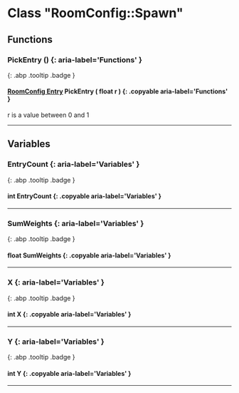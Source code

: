 # Class "RoomConfig::Spawn"
## Functions
### PickEntry () {: aria-label='Functions' }
[ ](#){: .abp .tooltip .badge }
#### [RoomConfig Entry](../RoomConfig_Entry) PickEntry ( float r ) {: .copyable aria-label='Functions' }
r is a value between 0 and 1 
___ 
## Variables
### EntryCount {: aria-label='Variables' }
[ ](#){: .abp .tooltip .badge }
#### int EntryCount  {: .copyable aria-label='Variables' }

___ 
### SumWeights {: aria-label='Variables' }
[ ](#){: .abp .tooltip .badge }
#### float SumWeights  {: .copyable aria-label='Variables' }

___ 
### X {: aria-label='Variables' }
[ ](#){: .abp .tooltip .badge }
#### int X  {: .copyable aria-label='Variables' }

___ 
### Y {: aria-label='Variables' }
[ ](#){: .abp .tooltip .badge }
#### int Y  {: .copyable aria-label='Variables' }

___ 
